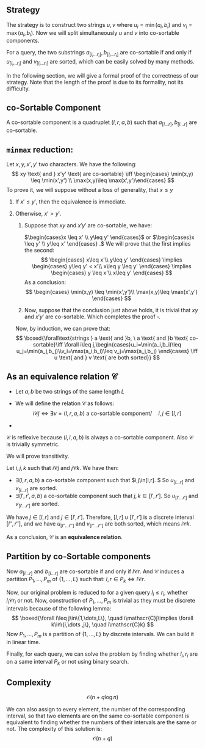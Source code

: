 ## Strategy

The strategy is to construct two strings $u,v$ where $u_i=\min(a_i,b_i)$ and $v_i=\max(a_i,b_i).$ Now we will split simultaneously $u$ and $v$ into co-sortable components.

For a query, the two substrings $a_{[l_i \dots r_i]},b_{[l_i\dots r_i]}$ are co-sortable if and only if $u_{[l_i\dots r_i]}$ and $v_{[l_i\dots r_i]}$ are sorted, which can be easily solved by many methods.

In the following section, we will give a formal proof of the correctness of our strategy. Note that the length of the proof is due to its formality, not its difficulty.

## co-Sortable Component

A co-sortable component is a quadruplet $(l,r,a,b)$ such that $a_{[l\dots r]},b_{[l\dots r]}$ are co-sortable.

## $\mathtt{minmax}$ reduction:

Let $x,y,x',y'$ two characters. We have the following:
$$
xy \text{ and } x'y' \text{ are co-sortable} \iff \begin{cases} \min(x,y) \leq \min(x',y') \\ \max(x,y)\leq \max(x',y')\end{cases}
$$
To prove it, we will suppose without a loss of generality, that $x\leq y$

1. If $x'\leq y',$ then the equivalence is immediate.

2. Otherwise, $x'> y'.$ 

   1. Suppose that $xy$ and $x'y'$ are co-sortable, we have:

      $\begin{cases}x \leq x' \\ y\leq y' \end{cases}$   or $\begin{cases}x \leq y' \\ y\leq x' \end{cases} .$  We will prove that the first implies the second:
      $$
      \begin{cases}
      x\leq x'\\
      y\leq y'
      \end{cases} \implies \begin{cases}
      y\leq y' < x'\\
      x\leq y \leq y'
      \end{cases} \implies \begin{cases}
      y \leq x'\\
      x\leq y'
      \end{cases}
      $$
      As a conclusion:
      $$
      \begin{cases}
      \min(x,y) \leq \min(x',y')\\
      \max(x,y)\leq \max(x',y')
      \end{cases}
      $$

   2. Now, suppose that the conclusion just above holds, it is trivial that $xy$ and $x'y'$ are co-sortable. Which completes the proof $\square$.

   Now, by induction, we can prove that:
   $$
   \boxed{\forall\text{strings } a \text{ and }b,  \ a \text{ and }b \text{ co-sortable}\iff \forall i\leq j,\begin{cases}u_i=\min(a_i,b_i)\leq u_j=\min(a_j,b_j)\\v_i=\max(a_i,b_i)\leq v_j=\max(a_j,b_j) \end{cases} \iff u \text{ and } v \text{ are both sorted}}
   $$
   

## As an equivalence relation $\mathscr{C}$

- Let $a,b$ be two strings of the same length $L$

- We will define the relation $\mathscr{C}$ as follows: 
  $$
  i\mathscr{C}j \iff \exists \nu=(l,r,a,b) \text{ a co-sortable component} / \quad i,j\in[l,r]
  $$

- 

$\mathscr{C}$ is reflexive because $(i,i,a,b)$ is always a co-sortable component. Also $\mathscr{C}$ is trivially symmetric.

We will prove transitivity.

Let $i,j,k$ such that $i\mathscr{C}j$ and $j\mathscr{C}k.$ We have then:

- $\exists(l,r,a,b)$  a co-sortable component such that $i,j\in[l,r]. $ So $u_{[l\dots r]}$ and $v_{[l\dots r]}$ are sorted.
- $\exists(l',r',a,b)$  a co-sortable component such that $j,k\in[l',r'].$ So $u_{[l'\dots r']}$ and $v_{[l'\dots r']}$ are sorted.

We have $j\in [l,r]$ and $j\in [l',r'].$ Therefore, $[l,r] \cup[l',r']$ is a discrete interval $[l'',r''],$ and we have $u_{[l''\dots r'']}$ and $v_{[l''\dots r'']}$ are both sorted, which means $i\mathscr{C}k.$ 

As a conclusion, $\mathscr{C}$ is an **equivalence relation**. 

## Partition by co-Sortable components

Now $a_{[l\dots r]}$ and $b_{[l\dots r]}$ are co-sortable if and only if $l\mathscr{C}r.$ And $\mathscr{C}$ induces a partition $P_1,\dots,P_m$ of $\{1,\dots,L\}$ such that: $l,r\in P_k \iff  l\mathscr{C}r.$

Now, our original problem is reduced to for a given query $l_i\leq r_i,$ whether $l_i\mathscr{C}r_i$ or not. Now, construction of $P_1,\dots,P_m$ is trivial as they must be discrete intervals because of the following lemma:
$$
\boxed{\forall i\leq j\in\{1,\dots,L\}, \quad i\mathscr{C}j\implies \forall k\in\{i,\dots ,j\}, \quad i\mathscr{C}k}
$$
Now  $P_1,\dots,P_m$ is a partition of $\{1,\dots,L\}$ by discrete intervals. We can build it in linear time. 

Finally, for each query, we can solve the problem by finding whether $l_i,r_i$ are on a same interval $P_k$ or not using binary search.

## Complexity

$$
\mathcal{O}(n+q \log n)
$$

We can also assign to every element, the number of the corresponding interval, so that two elements are on the same co-sortable component is equivalent to finding whether the numbers of their intervals are the same or not. The complexity of this solution is:
$$
\mathcal{O}(n+q)
$$
 

